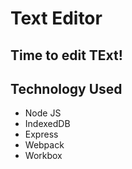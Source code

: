 # Text Editor

## Time to edit TExt!

## Technology Used
- Node JS
- IndexedDB
- Express
- Webpack
- Workbox